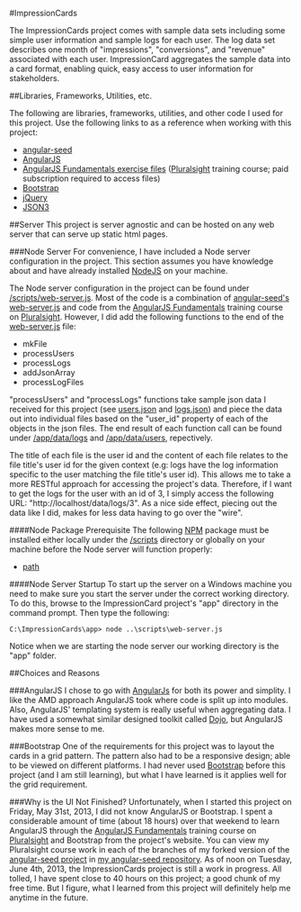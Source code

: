 #ImpressionCards

The ImpressionCards project comes with sample data sets including some simple user information and sample
logs for each user. The log data set describes one month of "impressions", "conversions", and "revenue" associated with
each user. ImpressionCard aggregates the sample data into a card format, enabling quick, easy access to
user information for stakeholders.

##Libraries, Frameworks, Utilities, etc.

The following are libraries, frameworks, utilities, and other code I used for this project. Use the following links to 
as a reference when working with this project:

- [angular-seed](https://github.com/angular/angular-seed)
- [AngularJS](http://angularjs.org/)
- [AngularJS Fundamentals exercise files](http://pluralsight.com/training/Courses/ExerciseFiles/angularjs-fundamentals) 
([Pluralsight](http://pluralsight.com/) training course; paid subscription required to access files)
- [Bootstrap](http://twitter.github.io/bootstrap/)
- [jQuery](http://jquery.com/)
- [JSON3](https://github.com/bestiejs/json3)

##Server
This project is server agnostic and can be hosted on any web server that can serve up static html pages.

###Node Server
For convenience, I have included a Node server configuration in the project. This section assumes you have knowledge
about and have already installed [NodeJS](http://nodejs.org/) on your machine.

The Node server configuration in the project can be found under
[/scripts/web-server.js](https://github.com/decoy31/ImpressionCards/blob/master/scripts/web-server.js). Most of the
code is a combination of
[angular-seed's web-server.js](https://github.com/angular/angular-seed/blob/master/scripts/web-server.js) and code from
the [AngularJS Fundamentals](http://pluralsight.com/training/Courses/TableOfContents/angularjs-fundamentals) training
course on [Pluralsight](http://pluralsight.com/). However, I did add the following functions to the end of the
[web-server.js](https://github.com/decoy31/ImpressionCards/blob/master/scripts/web-server.js) file:

- mkFile
- processUsers
- processLogs
- addJsonArray
- processLogFiles

"processUsers" and "processLogs" functions take sample json data I received for this project (see
[users.json](https://github.com/decoy31/ImpressionCards/blob/master/app/data/users.json) and
[logs.json](https://github.com/decoy31/ImpressionCards/blob/master/app/data/logs.json)) and piece the data out into
individual files based on the "user_id" property of each of the objects in the json files. The end result of each
function call can be found under [/app/data/logs](https://github.com/decoy31/ImpressionCards/tree/master/app/data/logs)
and [/app/data/users](https://github.com/decoy31/ImpressionCards/tree/master/app/data/users), repectively.

The title of each file is the user id and the content of each file relates to the file title's user id for the given 
context (e.g: logs have the log information specific to the user matching the file title's user id). This allows me to 
take a more RESTful approach for accessing the project's data. Therefore, if I want to get the logs for the user with 
an id of 3, I simply access the following URL: "http://localhost/data/logs/3". As a nice side effect, piecing out the 
data like I did, makes for less data having to go over the "wire".

####Node Package Prerequisite
The following [NPM](https://npmjs.org/) package must be installed either locally under the
[/scripts](https://github.com/decoy31/ImpressionCards/blob/master/scripts) directory or globally on your machine
before the Node server will function properly:

- [path](https://npmjs.org/package/path)

####Node Server Startup
To start up the server on a Windows machine you need to make sure you start the server under the correct working
directory. To do this, browse to the ImpressionCard project's "app" directory in the command prompt. Then type
the following:

```dos
C:\ImpressionCards\app> node ..\scripts\web-server.js
```

Notice when we are starting the node server our working directory is the "app" folder.

##Choices and Reasons

###AngularJS
I chose to go with [AngularJs](http://angularjs.org/) for both its power and simplity. I like the AMD approach
AngularJS took where code is split up into modules. Also, AngularJS' templating system is really useful when 
aggregating data. I have used a somewhat similar designed toolkit called [Dojo](http://dojotoolkit.org/), but 
AngularJS makes more sense to me.

###Bootstrap
One of the requirements for this project was to layout the cards in a grid pattern. The pattern also had to be a
responsive design; able to be viewed on different platforms. I had never used
[Bootstrap](http://twitter.github.io/bootstrap/) before this project (and I am still learning), but what I have
learned is it applies well for the grid requirement.

###Why is the UI Not Finished?
Unfortunately, when I started this project on Friday, May 31st, 2013, I did not know AngularJS or Bootstrap. I spent a 
considerable amount of time (about 18 hours) over that weekend to learn AngularJS through the
[AngularJS Fundamentals](http://pluralsight.com/training/Courses/TableOfContents/angularjs-fundamentals) training
course on [Pluralsight](http://pluralsight.com/) and Bootstrap from the project's website. You can view my Pluralsight 
course work in each of the branches of my forked version of the 
[angular-seed project](https://github.com/angular/angular-seed) in 
[my angular-seed repository](https://github.com/decoy31/angular-seed/branches). As of noon on Tuesday, June 4th, 2013,
the ImpressionCards project is still a work in progress. All tolled, I have spent close to 40 hours on this project; 
a good chunk of my free time. But I figure, what I learned from this project will definitely help me anytime in the 
future.
